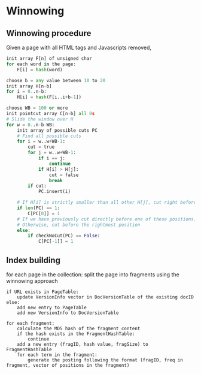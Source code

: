 # Winnowing

## Winnowing procedure
Given a page with all HTML tags and Javascripts removed,
```py
init array F[n] of unsigned char
for each word in the page:
    F[i] = hash(word)

choose b = any value between 10 to 20
init array H[n-b]
for i = 0..n-b:
    H[i] = hash(F[i..i+b-1])

choose WB = 100 or more
init pointcut array C[n-b] all 0s
# Slide the window over H
for w = 0..n-b-WB:
    init array of possible cuts PC
    # Find all possible cuts
    for i = w..w+WB-1:
        cut = true
        for j = w..w+WB-1:
            if i == j:
                continue
            if H[i] > H[j]:
                cut = false
                break
        if cut:
            PC.insert(i)

    # If H[i] is strictly smaller than all other H[j], cut right before F[i]
    if len(PC) == 1:
        C[PC[0]] = 1
    # If we have previously cut directly before one of these positions, continue
    # Otherwise, cut before the rightmost position
    else:
        if checkNoCut(PC) == False:
            C[PC[-1]] = 1

```

## Index building
for each page in the collection:
    split the page into fragments using the winnowing approach

    if URL exists in PageTable:
        update VersionInfo vector in DocVersionTable of the existing docID
    else:
        add new entry to PageTable
        add new VersionInfo to DocVersionTable

    for each fragment:
        calculate the MD5 hash of the fragment content
        if the hash exists in the FragmentHashTable:
            continue
        add a new entry (fragID, hash value, fragSize) to FragmentHashTable
        for each term in the fragment:
            generate the posting following the format (fragID, freq in fragment, vector of positions in the fragment)
